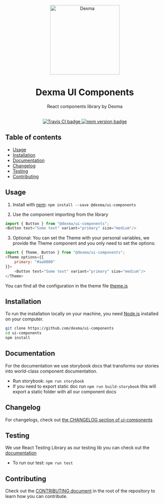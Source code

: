 <p align="center">
    <img src="https://www.dexma.com/wp-content/uploads/2019/07/logo.png" alt="Dexma" width="220">
</p>

<h1 align="center">Dexma UI Components</h1>

<p align="center">React components library by Dexma</p>

<p align="center">
  <br>
  <a href="https://travis-ci.org/dexma/ui-components">
    <img src="https://travis-ci.org/dexma/ui-components.svg?branch=master" alt="Travis CI badge">
  </a>
  <a href="https://github.com/styled-components/styled-components">
    <img src="https://img.shields.io/badge/style-%F0%9F%92%85%20styled--components-orange.svg?colorB=daa357&colorA=db748e" alt="npm version badge">
  </a>
</p>

## Table of contents

- [Usage](#usage)
- [Installation](#installation)
- [Documentation](#documentation)
- [Changelog](#changelog)
- [Testing](#testing)
- [Contributing](#contributing)

## Usage

1) Install with [npm](https://www.npmjs.com): `npm install --save @dexma/ui-components`

2) Use the component importing from the library

```javascript
import { Button } from "@dexma/ui-components";
<Button text="Some text" variant="primary" size="medium"/>
```

3) Optional: You can set the Theme with your personal variables, we provide the Theme component and you only need to set the options:

```javascript
import { Theme, Button } from "@dexma/ui-components";
<Theme options={{
    primary: "#aa0800"
}}>
    <Button text="Some text" variant="primary" size="medium"/>
</Theme>
```

You can find all the configuration in the theme file [theme.js](https://github.com/dexma/ui-components/blob/master/src/styles/theme.js)

## Installation

To run the installation locally on your machine, you need [Node.js](https://nodejs.org/en/) installed on your computer.

```bash
git clone https://github.com/dexma/ui-components
cd ui-components
npm install
```

## Documentation

For the documentation we use storybook docs that transforms our stories into world-class component documentation.

- Run storybook: `npm run storybook`
- If you need to export static doc run `npm run build-storybook` this will export a static folder with all our component docs

## Changelog
For changelogs, check out [the CHANGELOG section of ui-components](https://github.com/dexma/ui-components/blob/master/CHANGELOG.md)

## Testing
We use React Testing Library as our testing lib you can check out the [documentation](https://testing-library.com/docs/react-testing-library/intro)

- To run our test: `npm run test`

## Contributing
Check out the [CONTRIBUTING document](https://github.com/dexma/ui-components/blob/master/CONTRIBUTING.md) in the root of the repository to learn how you can contribute.



